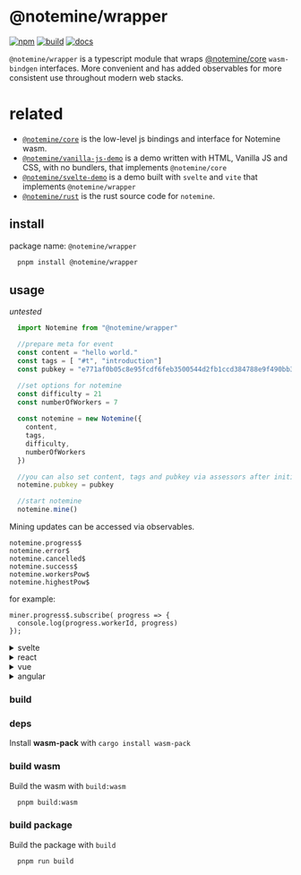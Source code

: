 # @notemine/wrapper

[![npm](https://img.shields.io/npm/v/@notemine/wrapper)](https://www.npmjs.com/package/@notemine/wrapper)
[![build](https://github.com/sandwichfarm/notemine/actions/workflows/publish-packages.yml/badge.svg)]( https://github.com/sandwichfarm/notemine/actions/workflows/publish-packages.yml ) 
[![docs](https://github.com/sandwichfarm/notemine/actions/workflows/docs.yml/badge.svg)]( https://github.com/sandwichfarm/notemine/actions/workflows/docs.yml ) 
<!-- [![test](https://github.com/sandwichfarm/notemine-js/actions/workflows/test.yaml/badge.svg)]( https://github.com/sandwichfarm/notemine-js/actions/workflows/test.yaml ) -->

`@notemine/wrapper` is a typescript module that wraps [@notemine/core](../core/README.md) `wasm-bindgen` interfaces. More convenient and has added observables for more consistent use throughout modern web stacks. 

# related
- [`@notemine/core`](https://github.com/sandwichfarm/notemine/tree/master/packages/core) is the low-level js bindings and interface for Notemine wasm.
- [`@notemine/vanilla-js-demo`](https://github.com/sandwichfarm/notemine/tree/master/demos/vanilla-js-demo) is a demo written with HTML, Vanilla JS and CSS, with no bundlers, that implements `@notemine/core`
- [`@notemine/svelte-demo`](https://github.com/sandwichfarm/notemine/tree/master/demos/svelte-demo) is a demo built with `svelte` and `vite` that implements `@notemine/wrapper`
- [`@notemine/rust`](https://github.com/sandwichfarm/notemine/tree/master/packages/rust) is the rust source code for `notemine`. 

## install
package name: `@notemine/wrapper`

```bash
  pnpm install @notemine/wrapper
```

## usage 
_untested_

```typescript 
  import Notemine from "@notemine/wrapper"

  //prepare meta for event 
  const content = "hello world."
  const tags = [ "#t", "introduction"]
  const pubkey = "e771af0b05c8e95fcdf6feb3500544d2fb1ccd384788e9f490bb3ee28e8ed66f"

  //set options for notemine 
  const difficulty = 21
  const numberOfWorkers = 7
 
  const notemine = new Notemine({
    content,
    tags,
    difficulty,
    numberOfWorkers    
  })

  //you can also set content, tags and pubkey via assessors after initialization. 
  notemine.pubkey = pubkey

  //start notemine
  notemine.mine()
```

Mining updates can be accessed via observables. 

```
notemine.progress$
notemine.error$
notemine.cancelled$
notemine.success$
notemine.workersPow$
notemine.highestPow$
```

for example:

```
miner.progress$.subscribe( progress => {
  console.log(progress.workerId, progress)
});
```

<details>
<summary>svelte</summary>

```svelte
<script lang="ts">
  import { onMount } from 'svelte';
  import { type Writable, writable } from 'svelte/store';
  import { type ProgressEvent, Notemine } from '@notemine/wrapper';

  const numberOfMiners = 8
  let notemine: Notemine;
  let progress: Writable<ProgressEvent[]> = new writable(new Array(numberOfMiners))
  let success: Writeable<SuccessEvent> = new writable(null)

  onMount(() => {
    notemine = new Notemine({ content: 'Hello, Nostr!', numberOfMiners  });

    const progress$ = miner.progress$.subscribe(progress_ => {
      progress.update( _progress => {
        _progress[progress_.workerId] = progress_
        return _progress
      })
    });

    const success$ = miner.progress$.subscribe(success_ => {
      const {event, totalTime, hashRate}
      success.update( _success => {
        _success = success_
        return _success
      })
      miner.cancel();
    });

    notemine.mine();

    return () => {
      progress$.unsubscribe();
      success$.unsubscribe();
      miner.cancel();
    };
  });
  $: miners = $progress
</script>


<div>
{#each $miners as miner}
<span>Miner #{miner.workerId}: {miner.hashRate}kH/s [Best PoW: ${miner.bestPowData}]
{/each}

{#if($success !== null)}
  <pre>
  {$success.event}
  </pre>
{/if}

</div>
```
</details>



<details>
<summary>react</summary>

```reactjs
  import React, { useEffect } from 'react';
  import { Notemine } from '@notemine/wrapper';

  const MyComponent = () => {
    const notemine = new Notemine({ content: 'Hello, Nostr!' });

    useEffect(() => {
      const subscription = notemine.progress$.subscribe(progress => {
        // Update progress bar or display notemine's progress
      });

      notemine.mine();

      return () => {
        subscription.unsubscribe();
        notemine.cancel();
      };
    }, []);

    return (
      <div>
        {/* Your UI components */}
      </div>
    );
  };

```
</details>

<details>
<summary>vue</summary>

```vue
<template>
  <div>
    <!-- Your UI components -->
  </div>
</template>

<script lang="ts">
import { defineComponent, onMounted, onUnmounted } from 'vue';
import { Notemine } from '@notemine/wrapper';

export default defineComponent({
  name: 'MinerComponent',
  setup() {
    const notemine = new Notemine({ content: 'Hello, Nostr!' });

    onMounted(() => {
      const subscription = notemine.progress$.subscribe(progress => {
        // Update progress bar or display notemine's progress
      });

      notemine.mine();

      onUnmounted(() => {
        subscription.unsubscribe();
        notemine.cancel();
      });
    });

    return {};
  },
});
</script>

```
</details>

<details>
<summary>angular</summary>

```javascript
import { Component, OnInit, OnDestroy } from '@angular/core';
import { Notemine } from '@notemine/wrapper';
import { Subscription } from 'rxjs';

@Component({
  selector: 'app-notemine',
  templateUrl: './notemine.component.html',
})
export class MinerComponent implements OnInit, OnDestroy {
  notemine: Notemine;
  progressSubscription: Subscription;

  ngOnInit() {
    this.notemine = new Notemine({ content: 'Hello, Nostr!' });
    this.progressSubscription = this.notemine.progress$.subscribe(progress => {
      // Update progress bar or display notemine's progress
    });

    this.notemine.mine();
  }

  ngOnDestroy() {
    this.progressSubscription.unsubscribe();
    this.notemine.cancel();
  }
}
```
</details>

### build

### deps

Install **wasm-pack** with `cargo install wasm-pack` 

### build wasm 
Build the wasm with `build:wasm` 

```bash
  pnpm build:wasm
```

### build package 

Build the package with `build` 

```bash
  pnpm run build
```
